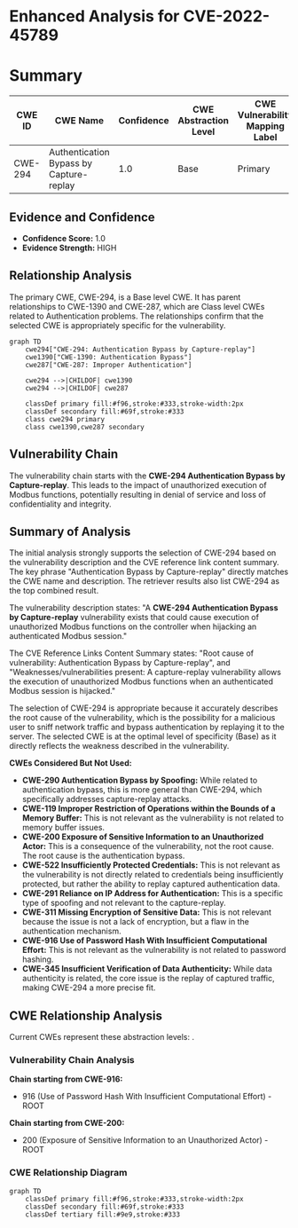 # Enhanced Analysis for CVE-2022-45789

# Summary
| CWE ID | CWE Name | Confidence | CWE Abstraction Level | CWE Vulnerability Mapping Label | CWE-Vulnerability Mapping Notes |
|---|---|---|---|---|---|
| CWE-294 | Authentication Bypass by Capture-replay | 1.0 | Base | Primary | Allowed |

## Evidence and Confidence

*   **Confidence Score:** 1.0
*   **Evidence Strength:** HIGH

## Relationship Analysis
The primary CWE, CWE-294, is a Base level CWE. It has parent relationships to CWE-1390 and CWE-287, which are Class level CWEs related to Authentication problems. The relationships confirm that the selected CWE is appropriately specific for the vulnerability.

```mermaid
graph TD
    cwe294["CWE-294: Authentication Bypass by Capture-replay"]
    cwe1390["CWE-1390: Authentication Bypass"]
    cwe287["CWE-287: Improper Authentication"]
    
    cwe294 -->|CHILDOF| cwe1390
    cwe294 -->|CHILDOF| cwe287
    
    classDef primary fill:#f96,stroke:#333,stroke-width:2px
    classDef secondary fill:#69f,stroke:#333
    class cwe294 primary
    class cwe1390,cwe287 secondary
```

## Vulnerability Chain
The vulnerability chain starts with the **CWE-294 Authentication Bypass by Capture-replay**. This leads to the impact of unauthorized execution of Modbus functions, potentially resulting in denial of service and loss of confidentiality and integrity.

## Summary of Analysis
The initial analysis strongly supports the selection of CWE-294 based on the vulnerability description and the CVE reference link content summary. The key phrase "Authentication Bypass by Capture-replay" directly matches the CWE name and description. The retriever results also list CWE-294 as the top combined result.

The vulnerability description states: "A **CWE-294 Authentication Bypass by Capture-replay** vulnerability exists that could cause execution of unauthorized Modbus functions on the controller when hijacking an authenticated Modbus session."

The CVE Reference Links Content Summary states: "Root cause of vulnerability: Authentication Bypass by Capture-replay", and "Weaknesses/vulnerabilities present: A capture-replay vulnerability allows the execution of unauthorized Modbus functions when an authenticated Modbus session is hijacked."

The selection of CWE-294 is appropriate because it accurately describes the root cause of the vulnerability, which is the possibility for a malicious user to sniff network traffic and bypass authentication by replaying it to the server. The selected CWE is at the optimal level of specificity (Base) as it directly reflects the weakness described in the vulnerability.

**CWEs Considered But Not Used:**

*   **CWE-290 Authentication Bypass by Spoofing:** While related to authentication bypass, this is more general than CWE-294, which specifically addresses capture-replay attacks.
*   **CWE-119 Improper Restriction of Operations within the Bounds of a Memory Buffer:** This is not relevant as the vulnerability is not related to memory buffer issues.
*   **CWE-200 Exposure of Sensitive Information to an Unauthorized Actor:** This is a consequence of the vulnerability, not the root cause. The root cause is the authentication bypass.
*   **CWE-522 Insufficiently Protected Credentials:** This is not relevant as the vulnerability is not directly related to credentials being insufficiently protected, but rather the ability to replay captured authentication data.
*   **CWE-291 Reliance on IP Address for Authentication:** This is a specific type of spoofing and not relevant to the capture-replay.
*   **CWE-311 Missing Encryption of Sensitive Data:** This is not relevant because the issue is not a lack of encryption, but a flaw in the authentication mechanism.
*   **CWE-916 Use of Password Hash With Insufficient Computational Effort:** This is not relevant as the vulnerability is not related to password hashing.
*   **CWE-345 Insufficient Verification of Data Authenticity:** While data authenticity is related, the core issue is the replay of captured traffic, making CWE-294 a more precise fit.


## CWE Relationship Analysis

Current CWEs represent these abstraction levels: .


### Vulnerability Chain Analysis

**Chain starting from CWE-916:**
- 916 (Use of Password Hash With Insufficient Computational Effort) - ROOT


**Chain starting from CWE-200:**
- 200 (Exposure of Sensitive Information to an Unauthorized Actor) - ROOT



### CWE Relationship Diagram

```mermaid
graph TD
    classDef primary fill:#f96,stroke:#333,stroke-width:2px
    classDef secondary fill:#69f,stroke:#333
    classDef tertiary fill:#9e9,stroke:#333
```